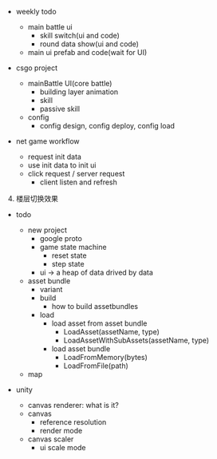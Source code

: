 - weekly todo
    - main battle ui
        - skill switch(ui and code)
        - round data show(ui and code)
    - main ui prefab and code(wait for UI)

- csgo project
    - mainBattle UI(core battle)
        - building layer animation
        - skill
        - passive skill
    - config
        - config design, config deploy, config load 
    
- net game workflow
    - request init data 
    - use init data to init ui
    - click request / server request
        - client listen and refresh 

4. 楼层切换效果

- todo
    - new project
        - google proto
        - game state machine
            - reset state
            - step state
        - ui -> a heap of data drived by data
    - asset bundle
        - variant
        - build
            - how to build assetbundles 
        - load
            - load asset from asset bundle
                - LoadAsset(assetName, type) 
                - LoadAssetWithSubAssets(assetName, type)
            - load asset bundle
                - LoadFromMemory(bytes)
                - LoadFromFile(path)
    - map

- unity
    - canvas renderer: what is it?
    - canvas
        - reference resolution
        - render mode
    - canvas scaler
        - ui scale mode
